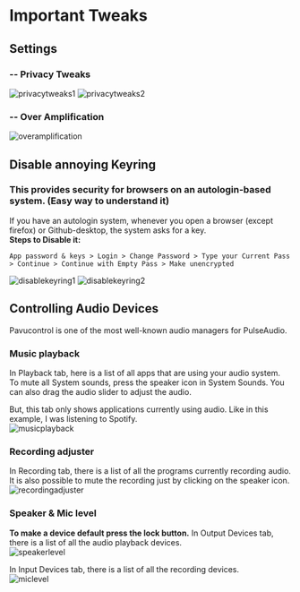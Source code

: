 # Important Tweaks
## Settings
### -- Privacy Tweaks
![privacytweaks1](https://i.imgur.com/RNgA0vI.png)
![privacytweaks2](https://i.imgur.com/Aj3OupA.png)
### -- Over Amplification
![overamplification](https://i.imgur.com/AIvJc4i.png)
## Disable annoying Keyring
### This provides security for browsers on an autologin-based system. (Easy way to understand it)
If you have an autologin system, whenever you open a browser (except firefox) or Github-desktop, the system asks for a key.  
**Steps to Disable it:**
```
App password & keys > Login > Change Password > Type your Current Pass > Continue > Continue with Empty Pass > Make unencrypted
```
![disablekeyring1](https://i.imgur.com/vvbqR7b.png)
![disablekeyring2](https://i.imgur.com/lzxb68t.png) 

## Controlling Audio Devices
Pavucontrol is one of the most well-known audio managers for PulseAudio.

### Music playback
In Playback tab, here is a list of all apps that are using your audio system.  To mute all System sounds, press the speaker icon in System Sounds. You can also drag the audio slider to adjust the audio. 

But, this tab only shows applications currently using audio. Like in this example, I was listening to Spotify.  
![musicplayback](https://i.imgur.com/nI1snJV.png)

### Recording adjuster
In Recording tab, there is a list of all the programs currently recording audio. It is also possible to mute the recording just by clicking on the speaker icon.  
![recordingadjuster](https://i.imgur.com/zR8otA3.png)

### Speaker & Mic level
**To make a device default press the lock button.** 
In Output Devices tab, there is a list of all the audio playback devices.   
![speakerlevel](https://i.imgur.com/n3cAra1.png)  

In Input Devices tab, there is a list of all the recording devices.  
![miclevel](https://i.imgur.com/0zPqxSU.png)
